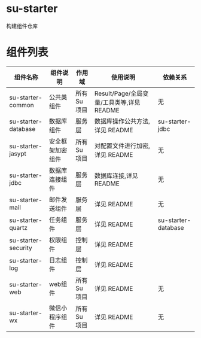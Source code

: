 # su-starter

构建组件仓库

# 组件列表

| 组件名称                | 组件说明     | 作用域    | 	使用说明               | 依赖关系|
|---------------------|----------|--------|---------------------|----------|
| su-starter-common   | 公共类组件    | 所有Su项目 | Result/Page/全局变量/工具类等,详见 README | 无 |
| su-starter-database | 数据库组件    | 服务层 | 数据库操作公共方法,详见 README | su-starter-jdbc |
| su-starter-jasypt   | 安全框架加密组件 | 所有Su项目 | 对配置文件进行加密,详见 README         | 无 |
| su-starter-jdbc     | 数据库连接组件  | 服务层 | 数据库连接,详见 README     | 无 | 
| su-starter-mail     | 邮件发送组件   | 服务层 | 详见 README           | 无 |
| su-starter-quartz   | 任务组件     | 服务层 | 详见 README            | su-starter-database | 
| su-starter-security | 权限组件     | 控制层 | 详见 README           | | 
| su-starter-log      | 日志组件     | 控制层 | 详见 README           | |
| su-starter-web      | web组件    | 所有Su项目 | 详见 README             | 无 |
| su-starter-wx       | 微信小程序组件  | 所有Su项目 | 详见 README             | 无 |

    
